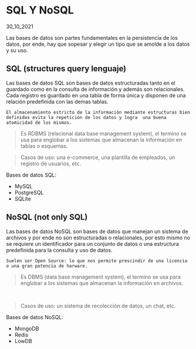 # SQL Y NoSQL
30_10_2021

Las bases de datos son partes fundamentales en la persistencia de los datos, por ende, hay que sopesar y elegir un tipo que se amolde a los datos y su uso. 


## SQL (structures query lenguaje) 

Las bases de datos SQL son bases de datos estructuradas tanto en el guardado como en la consulta de información y además son relacionales. Cada registro es guardado en una tabla de forma única y disponen de una relación predefinida con las demas tablas. 

	El almacenamiento estricto de la información mediante estructuras bien definidas evita la repetición de los datos y logra  una buena atomicidad de los mismos. 


> Es RDBMS (relacional data base management system), el termino se usa para englobar a los sistemas que almacenan la información en tablas o esquemas. 

> Casos de uso: una e-commerce, una plantilla de empleados, un registro de usuarios, etc. 

Bases de datos SQL: 
<ul> 
	<li>MySQL</li> 
	<li>PostgreSQL</li> 
	<li>SQLite</li> 
</ul> 

## NoSQL (not only SQL) 

Las bases de datos NoSQL son bases de datos que manejan un sistema de archivos y por ende no son estructuradas o relacionales, por esto mismo no se requiere un identificador para un conjunto de datos o una estructura predefinida para la consulta y uso de datos. 

	Suelen ser Open Source: lo que nos permite prescindir de una licencia o una gran potencia de harware. 

> Es DBMS (data base management system), el termino se usa para englobar a los sistemas que almacenan la información en archivos. 
<br> 

> Casos de uso: un sistema de recolección de datos, un chat, etc. 

Bases de datos NoSQL: 
<ul> 
	<li>MongoDB</li> 
	<li>Redis</li> 
	<li>LowDB</li> 
</ul> 
 
